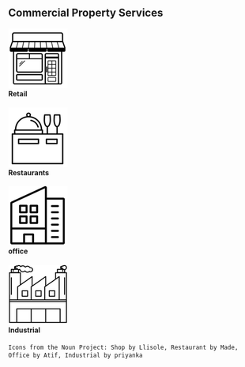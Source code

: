 ## Commercial Property Services

<div class="row">

#### ![](./noun-shop.png)<br>Retail
#### ![](./noun-restaurant.png)<br>Restaurants
#### ![](./noun-office.png)<br>office
#### ![](./noun-industrial.png)<br>Industrial

</div>

```
Icons from the Noun Project: Shop by Llisole, Restaurant by Made, Office by Atif, Industrial by priyanka
```
